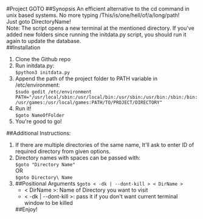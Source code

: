 #Project GOTO
##Synopsis
An efficient alternative to the cd command in unix based systems. No more typing /This/is/one/hell/of/a/long/path!<br>
Just goto DirectoryName!<br>
Note: The script opens a new terminal at the mentioned directory. If you've added new folders since running the initdata.py script, you should run it again to update the database.<br>
##Installation
<ol>
<li>Clone the Github repo<br></li>
<li>Run initdata.py:<br>
<code>$python3 initdata.py</code><br></li>
<li>Append the path of the project folder to PATH variable in /etc/environment:<br>
<code>$sudo gedit /etc/environment</code><br></li>
<code>PATH="/usr/local/sbin:/usr/local/bin:/usr/sbin:/usr/bin:/sbin:/bin:/usr/games:/usr/local/games:PATH/TO/PROJECT/DIRECTORY"</code></li>
<li>Run it!<br>
<code>$goto NameOfFolder</code><br></li>
<li>You're good to go!</li>
</ol>
##Additional Instructions:
<ol>
<li>If there are multiple directories of the same name, It'll ask to enter ID of required directory from given options.<br></li>
<li>Directory names with spaces can be passed with:<br>
<code>$goto "Directory Name"</code><br>
OR<br>
<code>$goto Directory\ Name</code><br><li>
##Positional Arguments
<code>$goto < -dk | --dont-kill > < DirName ></code><br>
<ul>
<li>< DirName >: Name of Directory you want to visit</li>
<li>< -dk | --dont-kill >: pass it if you don't want current terminal window to be killed</li>
</ul>
##Enjoy!
